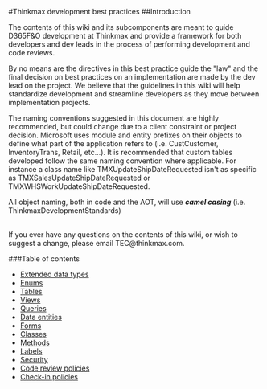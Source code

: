 #Thinkmax development best practices
##Introduction

The contents of this wiki and its subcomponents are meant to guide D365F&O development at Thinkmax and provide a framework for both developers and dev leads in the process of performing development and code reviews.

By no means are the directives in this best practice guide the "law" and the final decision on best practices on an implementation are made by the dev lead on the project. We believe that the guidelines in this wiki will help standardize development and streamline developers as they move between implementation projects.

The naming conventions suggested in this document are highly recommended, but could change due to a client constraint or project decision.
Microsoft uses module and entity prefixes on their objects to define what part of the application refers to (i.e. CustCustomer, InventoryTrans, Retail, etc...). It is recommended that custom tables developed follow the same naming convention where applicable. For instance a class name like TMXUpdateShipDateRequested isn't as specific as TMXSalesUpdateShipDateRequested or TMXWHSWorkUpdateShipDateRequested.

All object naming, both in code and the AOT, will use <b><i>camel casing</i></b> (i.e. ThinkmaxDevelopmentStandards)

</br>
If you ever have any questions on the contents of this wiki, or wish to suggest a change, please email TEC@thinkmax.com.

###Table of contents
- [Extended data types](TMX_DevBPs_EDTs.md)
- [Enums](TMX_DevBPs_Enums.md)
- [Tables](TMX_DevBPs_Tables.md)
- [Views](TMX_DevBPs_Views.md)
- [Queries](TMX_DevBPs_Queries.md)
- [Data entities](TMX_DevBPs_DataEntities.md)
- [Forms](TMX_DevBPs_Forms.md)
- [Classes](TMX_DevBPs_Classes.md)
- [Methods](TMX_DevBPs_Methods.md)
- [Labels](TMX_DevBPs_Labels.md)
- [Security](TMX_DevBPs_Security.md)
- [Code review policies](TMX_Dev_CodeReviewPolicies.md)
- [Check-in policies](TMX_Dev_CheckInPolicies.md)